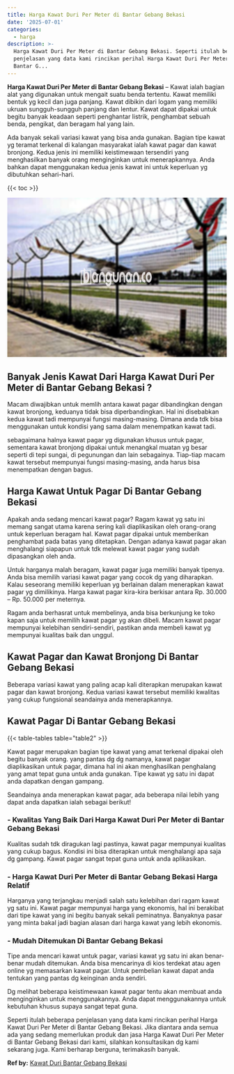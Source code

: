 ```yaml
---
title: Harga Kawat Duri Per Meter di Bantar Gebang Bekasi
date: '2025-07-01'
categories:
  - harga
description: >-
  Harga Kawat Duri Per Meter di Bantar Gebang Bekasi. Seperti itulah beberapa
  penjelasan yang data kami rincikan perihal Harga Kawat Duri Per Meter di
  Bantar G...
---
```


**Harga Kawat Duri Per Meter di Bantar Gebang Bekasi** – Kawat ialah bagian alat yang digunakan untuk mengait suatu benda tertentu. Kawat memiliki bentuk yg kecil dan juga panjang. Kawat dibikin dari logam yang memiliki ukruan sungguh-sungguh panjang dan lentur. Kawat dapat dipakai untuk begitu banyak keadaan seperti penghantar listrik, penghambat sebuah benda, pengikat, dan beragam hal yang lain.

Ada banyak sekali variasi kawat yang bisa anda gunakan. Bagian tipe kawat yg teramat terkenal di kalangan masyarakat ialah kawat pagar dan kawat bronjong. Kedua jenis ini memiliki keistimewaan tersendiri yang menghasilkan banyak orang menginginkan untuk menerapkannya. Anda bahkan dapat menggunakan kedua jenis kawat ini untuk keperluan yg dibutuhkan sehari-hari.

{{< toc >}}

![Harga Kawat Duri Per Meter di Bantar Gebang Bekasi](/images/jual-kawat-murah26.png)

## Banyak Jenis Kawat Dari Harga Kawat Duri Per Meter di Bantar Gebang Bekasi ?

Macam diwajibkan untuk memlih antara kawat pagar dibandingkan dengan kawat bronjong, keduanya tidak bisa diperbandingkan. Hal ini disebabkan kedua kawat tadi mempunyai fungsi masing-masing. Dimana anda tdk bisa menggunakan untuk kondisi yang sama dalam menempatkan kawat tadi.

sebagaimana halnya kawat pagar yg digunakan khusus untuk pagar, sementara kawat bronjong dipakai untuk menangkal muatan yg besar seperti di tepi sungai, di pegunungan dan lain sebagainya. Tiap-tiap macam kawat tersebut mempunyai fungsi masing-masing, anda harus bisa menempatkan dengan bagus.

## Harga Kawat Untuk Pagar Di Bantar Gebang Bekasi

Apakah anda sedang mencari kawat pagar? Ragam kawat yg satu ini memang sangat utama karena sering kali diaplikasikan oleh orang-orang untuk keperluan beragam hal. Kawat pagar dipakai untuk memberikan penghambat pada batas yang ditetapkan. Dengan adanya kawat pagar akan menghalangi siapapun untuk tdk melewat kawat pagar yang sudah dipasangkan oleh anda.

Untuk harganya malah beragam, kawat pagar juga memiliki banyak tipenya. Anda bisa memilih variasi kawat pagar yang cocok dg yang diharapkan. Kalau seseorang memiliki keperluan yg berlainan dalam menerapkan kawat pagar yg dimilikinya. Harga kawat pagar kira-kira berkisar antara Rp. 30.000 – Rp. 50.000 per meternya.

Ragam anda berhasrat untuk membelinya, anda bisa berkunjung ke toko kapan saja untuk memilih kawat pagar yg akan dibeli. Macam kawat pagar mempunyai kelebihan sendiri-sendiri, pastikan anda membeli kawat yg mempunyai kualitas baik dan unggul.

## Kawat Pagar dan Kawat Bronjong Di Bantar Gebang Bekasi

Beberapa variasi kawat yang paling acap kali diterapkan merupakan kawat pagar dan kawat bronjong. Kedua variasi kawat tersebut memiliki kwalitas yang cukup fungsional seandainya anda menerapkannya.

## Kawat Pagar Di Bantar Gebang Bekasi

{{< table-tables table="table2" >}}

Kawat pagar merupakan bagian tipe kawat yang amat terkenal dipakai oleh begitu banyak orang. yang pantas dg dg namanya, kawat pagar diaplikasikan untuk pagar, dimana hal ini akan menghasilkan penghalang yang amat tepat guna untuk anda gunakan. Tipe kawat yg satu ini dapat anda dapatkan dengan gampang.

Seandainya anda menerapkan kawat pagar, ada beberapa nilai lebih yang dapat anda dapatkan ialah sebagai berikut!

### \- Kwalitas Yang Baik Dari Harga Kawat Duri Per Meter di Bantar Gebang Bekasi

Kualitas sudah tdk diragukan lagi pastinya, kawat pagar mempunyai kualitas yang cukup bagus. Kondisi ini bisa diterapkan untuk menghalangi apa saja dg gampang. Kawat pagar sangat tepat guna untuk anda aplikasikan.

### \- Harga Kawat Duri Per Meter di Bantar Gebang Bekasi Harga Relatif

Harganya yang terjangkau menjadi salah satu kelebihan dari ragam kawat yg satu ini. Kawat pagar mempunyai harga yang ekonomis, hal ini berakibat dari tipe kawat yang ini begitu banyak sekali peminatnya. Banyaknya pasar yang minta bakal jadi bagian alasan dari harga kawat yang lebih ekonomis.

### \- Mudah Ditemukan Di Bantar Gebang Bekasi

Tipe anda mencari kawat untuk pagar, variasi kawat yg satu ini akan benar-benar mudah ditemukan. Anda bisa mencarinya di kios terdekat atau agen online yg memasarkan kawat pagar. Untuk pembelian kawat dapat anda tentukan yang pantas dg keinginan anda sendiri.

Dg melihat beberapa keistimewaan kawat pagar tentu akan membuat anda menginginkan untuk menggunakannya. Anda dapat menggunakannya untuk kebutuhan khusus supaya sangat tepat guna.

Seperti itulah beberapa penjelasan yang data kami rincikan perihal Harga Kawat Duri Per Meter di Bantar Gebang Bekasi. Jika diantara anda semua ada yang sedang memerlukan produk dan jasa Harga Kawat Duri Per Meter di Bantar Gebang Bekasi dari kami, silahkan konsultasikan dg kami sekarang juga. Kami berharap berguna, terimakasih banyak.

**Ref by:** [Kawat Duri Bantar Gebang Bekasi](https://id.wikipedia.org/wiki/Kawat)
